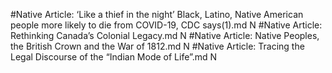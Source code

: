 #Native
Article: ‘Like a thief in the night’ Black, Latino, Native American people more likely to die from COVID-19, CDC says(1).md N
#Native
Article: Rethinking Canada’s Colonial Legacy.md N
#Native
Article: Native Peoples, the British Crown and the War of 1812.md N
#Native
Article: Tracing the Legal Discourse of the “Indian Mode of Life”.md N
